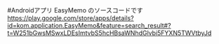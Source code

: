#Androidアプリ EasyMemo のソースコードです
    https://play.google.com/store/apps/details?id=kom.application.EasyMemo&feature=search_result#?t=W251bGwsMSwxLDEsImtvbS5hcHBsaWNhdGlvbi5FYXN5TWVtbyJd
